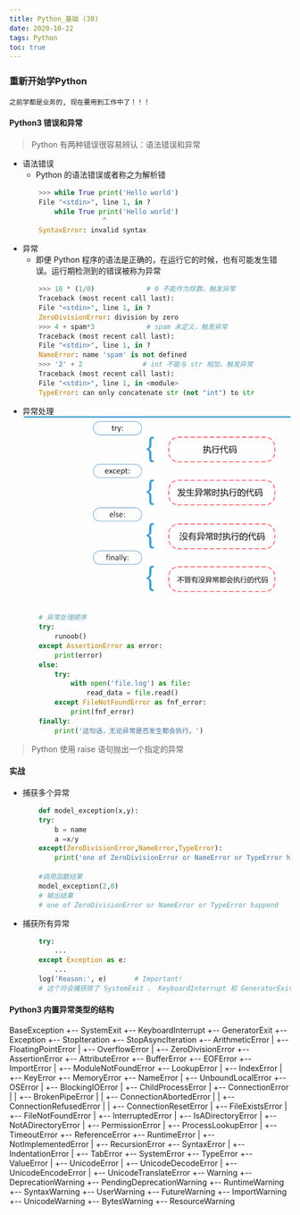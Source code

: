 ```yaml
---
title: Python_基础 (38)
date: 2020-10-22
tags: Python
toc: true
---
```


### 重新开始学Python
    之前学都是业务的, 现在要用到工作中了！！！

<!-- more -->

#### Python3 错误和异常
> Python 有两种错误很容易辨认：语法错误和异常
- 语法错误
    * Python 的语法错误或者称之为解析错
    ```python
        >>> while True print('Hello world')
        File "<stdin>", line 1, in ?
            while True print('Hello world')
                        ^
        SyntaxError: invalid syntax
    ```
- 异常
    * 即便 Python 程序的语法是正确的，在运行它的时候，也有可能发生错误。运行期检测到的错误被称为异常
    ```python
        >>> 10 * (1/0)             # 0 不能作为除数，触发异常
        Traceback (most recent call last):
        File "<stdin>", line 1, in ?
        ZeroDivisionError: division by zero
        >>> 4 + spam*3             # spam 未定义，触发异常
        Traceback (most recent call last):
        File "<stdin>", line 1, in ?
        NameError: name 'spam' is not defined
        >>> '2' + 2               # int 不能与 str 相加，触发异常
        Traceback (most recent call last):
        File "<stdin>", line 1, in <module>
        TypeError: can only concatenate str (not "int") to str
    ```
- 异常处理
    ![异常处理](/img/20201022_1.png)
    ```python
        # 异常处理顺序
        try:
            runoob()
        except AssertionError as error:
            print(error)
        else:
            try:
                with open('file.log') as file:
                    read_data = file.read()
            except FileNotFoundError as fnf_error:
                print(fnf_error)
        finally:
            print('这句话，无论异常是否发生都会执行。')
    ```
> Python 使用 raise 语句抛出一个指定的异常

#### 实战
- 捕获多个异常
    ```python
        def model_exception(x,y):
        try:
            b = name
            a =x/y
        except(ZeroDivisionError,NameError,TypeError):
            print('one of ZeroDivisionError or NameError or TypeError happend')

        #调用函数结果
        model_exception(2,0)
        # 输出结果
        # one of ZeroDivisionError or NameError or TypeError happend
    ```
- 捕获所有异常
    ```python
        try:
            ...
        except Exception as e:
            ...
        log('Reason:', e)       # Important!
        # 这个将会捕获除了 SystemExit 、 KeyboardInterrupt 和 GeneratorExit 之外的所有异常。 如果你还想捕获这三个异常，将 Exception 改成 BaseException 即可
    ```

#### Python3 内置异常类型的结构
BaseException
 +-- SystemExit
 +-- KeyboardInterrupt
 +-- GeneratorExit
 +-- Exception
      +-- StopIteration
      +-- StopAsyncIteration
      +-- ArithmeticError
      |    +-- FloatingPointError
      |    +-- OverflowError
      |    +-- ZeroDivisionError
      +-- AssertionError
      +-- AttributeError
      +-- BufferError
      +-- EOFError
      +-- ImportError
      |    +-- ModuleNotFoundError
      +-- LookupError
      |    +-- IndexError
      |    +-- KeyError
      +-- MemoryError
      +-- NameError
      |    +-- UnboundLocalError
      +-- OSError
      |    +-- BlockingIOError
      |    +-- ChildProcessError
      |    +-- ConnectionError
      |    |    +-- BrokenPipeError
      |    |    +-- ConnectionAbortedError
      |    |    +-- ConnectionRefusedError
      |    |    +-- ConnectionResetError
      |    +-- FileExistsError
      |    +-- FileNotFoundError
      |    +-- InterruptedError
      |    +-- IsADirectoryError
      |    +-- NotADirectoryError
      |    +-- PermissionError
      |    +-- ProcessLookupError
      |    +-- TimeoutError
      +-- ReferenceError
      +-- RuntimeError
      |    +-- NotImplementedError
      |    +-- RecursionError
      +-- SyntaxError
      |    +-- IndentationError
      |         +-- TabError
      +-- SystemError
      +-- TypeError
      +-- ValueError
      |    +-- UnicodeError
      |         +-- UnicodeDecodeError
      |         +-- UnicodeEncodeError
      |         +-- UnicodeTranslateError
      +-- Warning
           +-- DeprecationWarning
           +-- PendingDeprecationWarning
           +-- RuntimeWarning
           +-- SyntaxWarning
           +-- UserWarning
           +-- FutureWarning
           +-- ImportWarning
           +-- UnicodeWarning
           +-- BytesWarning
           +-- ResourceWarning
